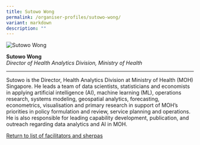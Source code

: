 ```yaml
---
title: Sutowo Wong
permalink: /organiser-profiles/sutowo-wong/
variant: markdown
description: ""
---
```

<div style="width:50%"><img src="/images/People/sutowo_wongjpeg" alt="Sutowo Wong"></div>

**Sutowo Wong**<br>*Director of Health Analytics Division, Ministry of Health*<br>

---

Sutowo is the Director, Health Analytics Division at Ministry of Health (MOH) Singapore. He leads a team of data scientists, statisticians and economists in applying artificial intelligence (AI), machine learning (ML), operations research, systems modeling, geospatial analytics, forecasting, econometrics, visualisation and primary research in support of MOH’s priorities in policy formulation and review, service planning and operations. He is also responsible for leading capability development, publication, and outreach regarding data analytics and AI in MOH.


[Return to list of facilitators and sherpas](/facilitators-sherpas)